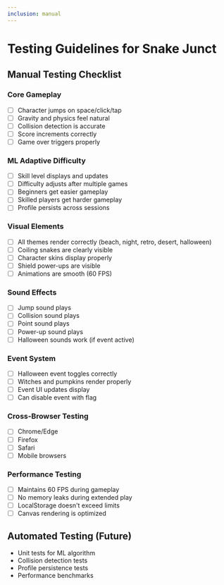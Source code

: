 ```yaml
---
inclusion: manual
---
```


# Testing Guidelines for Snake Junct

## Manual Testing Checklist

### Core Gameplay

- [ ] Character jumps on space/click/tap
- [ ] Gravity and physics feel natural
- [ ] Collision detection is accurate
- [ ] Score increments correctly
- [ ] Game over triggers properly

### ML Adaptive Difficulty

- [ ] Skill level displays and updates
- [ ] Difficulty adjusts after multiple games
- [ ] Beginners get easier gameplay
- [ ] Skilled players get harder gameplay
- [ ] Profile persists across sessions

### Visual Elements

- [ ] All themes render correctly (beach, night, retro, desert, halloween)
- [ ] Coiling snakes are clearly visible
- [ ] Character skins display properly
- [ ] Shield power-ups are visible
- [ ] Animations are smooth (60 FPS)

### Sound Effects

- [ ] Jump sound plays
- [ ] Collision sound plays
- [ ] Point sound plays
- [ ] Power-up sound plays
- [ ] Halloween sounds work (if event active)

### Event System

- [ ] Halloween event toggles correctly
- [ ] Witches and pumpkins render properly
- [ ] Event UI updates display
- [ ] Can disable event with flag

### Cross-Browser Testing

- [ ] Chrome/Edge
- [ ] Firefox
- [ ] Safari
- [ ] Mobile browsers

### Performance Testing

- [ ] Maintains 60 FPS during gameplay
- [ ] No memory leaks during extended play
- [ ] LocalStorage doesn't exceed limits
- [ ] Canvas rendering is optimized

## Automated Testing (Future)

- Unit tests for ML algorithm
- Collision detection tests
- Profile persistence tests
- Performance benchmarks
